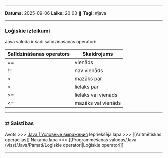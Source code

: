 ___

**Datums:** 2025-09-06
**Laiks:** 20:03
❚ **Tagi:** #java 

---
### Loģiskie izteikumi

Java valodā ir šādi salīdzināšanas operatori:

| Salīdzināšanas operators | Skaidrojums         |
| ------------------------ | ------------------- |
| ==                       | vienāds             |
| !=                       | nav vienāds         |
| <                        | mazāks par          |
| >                        | lielāks par         |
| >=                       | lielāks vai vienāds |
| <=                       | mazāks vai vienāds  |

---
### ⇄ Saistības

Avots >>> [Java \| Условные выражения](https://metanit.com/java/tutorial/2.14.php)
Iepriekšēja lapa >>> [[Aritmētiskas operācijas]]
Nākama lapa >>> [[Programmēšanas valodas/Java (viss)/Java/Pamati/Loģiskie operatori|Loģiskie operatori]]

---